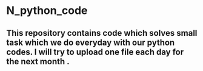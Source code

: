 # N_python_code
## This repository contains code which solves small task which we do everyday with our python codes. I will try to upload one file each day for the next month .
